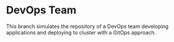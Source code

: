 # DevOps Team

This branch simulates the repository of a DevOps team developing applications and
deploying to cluster with a GitOps approach.

